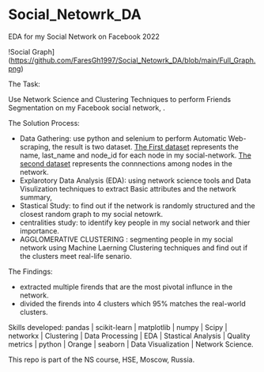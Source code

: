 # Social_Netowrk_DA
EDA for my Social Network on Facebook 2022

!Social Graph](https://github.com/FaresGh1997/Social_Netowrk_DA/blob/main/Full_Graph.png)

The Task:

Use Network Science and Clustering Techniques to perform Friends Segmentation on my Facebook social network, .

The Solution Process:

- Data Gathering: use python and selenium to perform Automatic Web-scraping, the result is two dataset. [The First dataset](https://github.com/FaresGh1997/Social_Netowrk_DA/blob/main/Friends_Info.txt) represents the name, last_name and node_id for each node in my social-network. [The second dataset](https://github.com/FaresGh1997/Social_Netowrk_DA/blob/main/Edge_List.txt) represents the connnections among nodes in the network.
- Explarotory Data Analysis (EDA): using network science tools and Data Visulization techniques to extract Basic attributes and the network summary,
- Stastical Study: to find out if the network is randomly structured and the closest random graph to my social netowrk.
- centralities study: to identify key people in my social network and thier importance.
- AGGLOMERATIVE CLUSTERING : segmenting people in my social network using Machine Laerning Clustering techniques and find out if the clusters meet real-life senario.
  
The Findings:

- extracted multiple firends that are the most pivotal influnce in the network.
- divided the firends into 4 clusters which 95% matches the real-world clusters.


Skills developed: pandas | scikit-learn | matplotlib | numpy | Scipy | networkx | Clustering | Data Processing | EDA | Stastical Analysis | Quality metrics | python | Orange | seaborn | Data Visualization | Network Science.



This repo is part of the NS course, HSE, Moscow, Russia.

